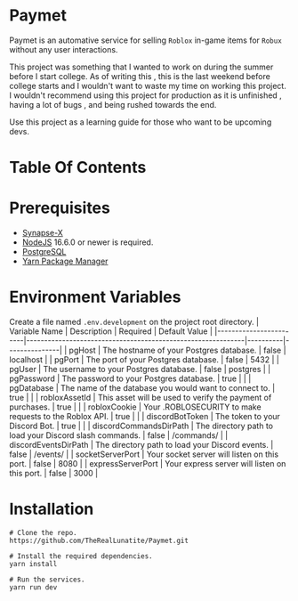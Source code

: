 # Paymet
Paymet is an automative service for selling ``Roblox`` in-game items for ``Robux`` without any user interactions.

This project was something that I wanted to work on during the summer before I start college. As of writing this , this is the last weekend before college starts and I wouldn't want to waste my time on working this project. I wouldn't recommend using this project for production as it is unfinished ,  having a lot of bugs , and being rushed towards the end. 

Use this project as a learning guide for those who want to be upcoming devs.

# Table Of Contents

# Prerequisites
- [Synapse-X](https://x.synapse.to/)
- [NodeJS](https://nodejs.org/en/) 16.6.0 or newer is required.
- [PostgreSQL](https://www.postgresql.org/download/)
- [Yarn Package Manager](https://yarnpkg.com/getting-started/install#about-global-installs)

# Environment Variables
Create a file named ``.env.development`` on the project root directory.
| Variable Name          | Description                                                 | Required | Default Value |
|------------------------|-------------------------------------------------------------|----------|---------------|
| pgHost                 | The hostname of your Postgres database.                     | false    | localhost     |
| pgPort                 | The port of your Postgres database.                         | false    | 5432          |
| pgUser                 | The username to your Postgres database.                     | false    | postgres      |
| pgPassword             | The password to your Postgres database.                     | true     |               |
| pgDatabase             | The name of the database you would want to connect to.      | true     |               |
| robloxAssetId          | This asset will be used to verify the payment of purchases. | true     |               |
| robloxCookie           | Your .ROBLOSECURITY to make requests to the Roblox API.     | true     |               |
| discordBotToken        | The token to your Discord Bot.                              | true     |               |
| discordCommandsDirPath | The directory path to load your Discord slash commands.     | false    | /commands/    |
| discordEventsDirPath   | The directory path to load your Discord events.             | false    | /events/      |
| socketServerPort       | Your socket server will listen on this port.                | false    | 8080          |
| expressServerPort      | Your express server will listen on this port.               | false    | 3000          |

# Installation

```
# Clone the repo.
https://github.com/TheRealLunatite/Paymet.git

# Install the required dependencies.
yarn install

# Run the services.
yarn run dev
```
